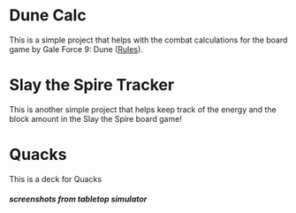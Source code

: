 # Dune Calc
This is a simple project that helps with the combat calculations for the board game by Gale Force 9: Dune ([Rules](https://www.gf9games.com/dunegame/wp-content/uploads/Dune-Rulebook.pdf)).

# Slay the Spire Tracker
This is another simple project that helps keep track of the energy and the block amount in the Slay the Spire board game!

# Quacks
This is a deck for Quacks
##### screenshots from tabletop simulator